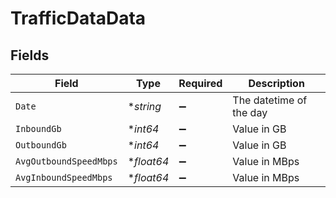 # TrafficDataData


## Fields

| Field                   | Type                    | Required                | Description             |
| ----------------------- | ----------------------- | ----------------------- | ----------------------- |
| `Date`                  | **string*               | :heavy_minus_sign:      | The datetime of the day |
| `InboundGb`             | **int64*                | :heavy_minus_sign:      | Value in GB             |
| `OutboundGb`            | **int64*                | :heavy_minus_sign:      | Value in GB             |
| `AvgOutboundSpeedMbps`  | **float64*              | :heavy_minus_sign:      | Value in MBps           |
| `AvgInboundSpeedMbps`   | **float64*              | :heavy_minus_sign:      | Value in MBps           |